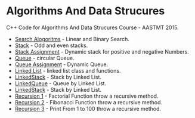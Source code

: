# Algorithms And Data Strucures 

C++ Code for Algorithms And Data Strucures Course - AASTMT 2015.


* [Search Alogoritms] - Linear and Binary Search.
* [Stack] - Odd and even stacks.
* [Stack Assignment] - Dynamic stack for positive and negative Numbers.
* [Queue] - circular Queue.
* [Queue Assignment] - Dynamic Queue.
* [Linked List] - linked list class and functions.
* [LinkedStack] - Stack by Linked List.
* [LinkedQueue] - Queue by Linked List.
* [LinkedStack] - Stack by Linked List.
* [Recursion 1] - Factorial Function throw a recursive method.
* [Recursion 2] - Fibonacci Function throw a recursive method.
* [Recursion 3] - Print From 1 to 100 throw a recursive method.


[//]: # (These are reference links used in the body of this note and get stripped out when the markdown processor does it's job. There is no need to format nicely because it shouldn't be seen. Thanks SO - http://stackoverflow.com/questions/4823468/store-comments-in-markdown-syntax)


   
   [Search Alogoritms]: <https://github.com/mhmdsbrkt/Algorithms-DataStructure/blob/master/01-Search.cpp>
   [Stack]: <https://github.com/mhmdsbrkt/Algorithms-DataStructure/blob/master/02-Odd%20%26%20Even%20Stack.cpp>
   [Stack Assignment]: <https://github.com/mhmdsbrkt/Algorithms-DataStructure/blob/master/02-Odd%20%26%20Even%20Stack.cpp>
   [Queue]: <https://github.com/mhmdsbrkt/Algorithms-DataStructure/blob/master/03-Queue.cpp>
   [Queue Assignment]: <https://github.com/mhmdsbrkt/Algorithms-DataStructure/blob/master/03-Queue%20Assignment.cpp>
   [Linked List]: <https://github.com/mhmdsbrkt/Algorithms-DataStructure/blob/master/04-LinkedList.cpp>
   [LinkedStack]: <https://github.com/mhmdsbrkt/Algorithms-DataStructure/blob/master/04-LinkedStack.cpp>
   [LinkedQueue]: <https://github.com/mhmdsbrkt/Algorithms-DataStructure/blob/master/05-LinkedQueue.cpp>
   [Recursion 1]: <https://github.com/mhmdsbrkt/Algorithms-DataStructure/blob/master/05-Factorial.cpp>
   [Recursion 2]: <https://github.com/mhmdsbrkt/Algorithms-DataStructure/blob/master/05-fibonacci.cpp>
   [Recursion 3]: <https://github.com/mhmdsbrkt/Algorithms-DataStructure/blob/master/05-Print1to100.cpp>



   
   
